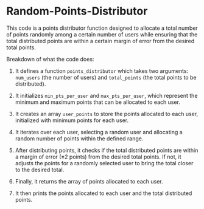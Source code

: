 # Random-Points-Distributor

This code is a points distributor function designed to allocate a total number of points randomly among a certain number of users while ensuring that the total distributed points are within a certain margin of error from the desired total points.

Breakdown of what the code does:

1. It defines a function `points_distributor` which takes two arguments: `num_users` (the number of users) and `total_points` (the total points to be distributed).

2. It initializes `min_pts_per_user` and `max_pts_per_user`, which represent the minimum and maximum points that can be allocated to each user.

3. It creates an array `user_points` to store the points allocated to each user, initialized with minimum points for each user.

4. It iterates over each user, selecting a random user and allocating a random number of points within the defined range.

5. After distributing points, it checks if the total distributed points are within a margin of error (±2 points) from the desired total points. If not, it adjusts the points for a randomly selected user to bring the total closer to the desired total.

6. Finally, it returns the array of points allocated to each user.

7. It then prints the points allocated to each user and the total distributed points.
